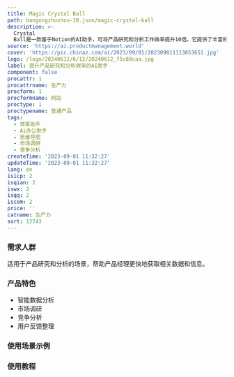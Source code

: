 ```yaml
---
title: Magic Crystal Ball
path: bangongzhushou-10.json/magic-crystal-ball
description: >-
  Crystal
  Ball是一款基于Notion的AI助手，可将产品研究和分析工作效率提升10倍。它提供了丰富的功能和优势，包括智能数据分析、市场调研、竞争分析、用户反馈整理等。定价为20美元，适用于各类产品经理。
source: 'https://ai.productmanagement.world'
cover: 'https://pic.chinaz.com/ai/2023/09/01/202309011113053651.jpg'
logo: /logo/20240612/6/12/20240612_f5c88caa.jpg
label: 提升产品研究和分析效率的AI助手
component: false
procattr: 1
procattrname: 生产力
procform: 1
procformname: 网站
proctype: 1
proctypename: 普通产品
tags:
  - 效率助手
  - Ai办公助手
  - 思维导图
  - 市场调研
  - 竞争分析
createTime: '2023-09-01 11:32:27'
updateTime: '2023-09-01 11:32:27'
lang: en
isicp: 2
isqian: 2
iswx: 2
isqq: 2
iscom: 2
price: ''
catname: 生产力
sort: 12743
---
```




### 需求人群
适用于产品研究和分析的场景，帮助产品经理更快地获取相关数据和信息。

### 产品特色
- 智能数据分析
- 市场调研
- 竞争分析
- 用户反馈整理

### 使用场景示例


### 使用教程


  
